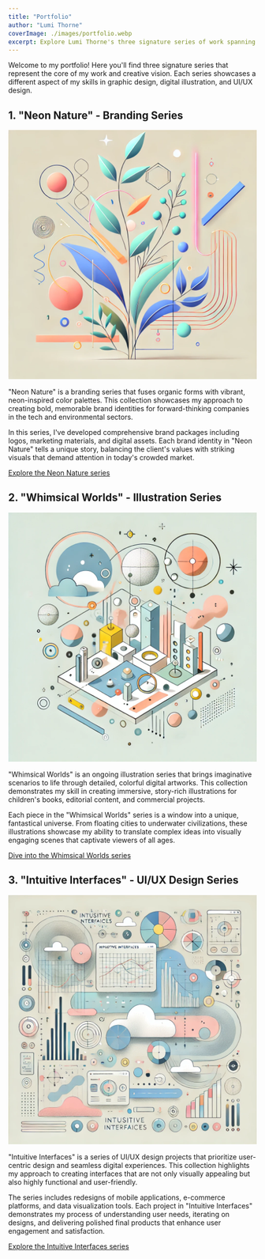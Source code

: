 ```yaml
---
title: "Portfolio"
author: "Lumi Thorne"
coverImage: ./images/portfolio.webp
excerpt: Explore Lumi Thorne's three signature series of work spanning graphic design, digital illustration, and UI/UX design.
---
```


Welcome to my portfolio! Here you'll find three signature series that represent the core of my work and creative vision. Each series showcases a different aspect of my skills in graphic design, digital illustration, and UI/UX design.

## 1. "Neon Nature" - Branding Series

[![Neon Nature Series Preview](./neon-nature/images/neon-nature.webp)](/portfolio/neon-nature)

"Neon Nature" is a branding series that fuses organic forms with vibrant, neon-inspired color palettes. This collection showcases my approach to creating bold, memorable brand identities for forward-thinking companies in the tech and environmental sectors.

In this series, I've developed comprehensive brand packages including logos, marketing materials, and digital assets. Each brand identity in "Neon Nature" tells a unique story, balancing the client's values with striking visuals that demand attention in today's crowded market.

[Explore the Neon Nature series](/portfolio/neon-nature)

## 2. "Whimsical Worlds" - Illustration Series

[![Whimsical Worlds Series Preview](./whimsical-worlds/images/whimsical-worlds.webp)](/portfolio/whimsical-worlds)

"Whimsical Worlds" is an ongoing illustration series that brings imaginative scenarios to life through detailed, colorful digital artworks. This collection demonstrates my skill in creating immersive, story-rich illustrations for children's books, editorial content, and commercial projects.

Each piece in the "Whimsical Worlds" series is a window into a unique, fantastical universe. From floating cities to underwater civilizations, these illustrations showcase my ability to translate complex ideas into visually engaging scenes that captivate viewers of all ages.

[Dive into the Whimsical Worlds series](/portfolio/whimsical-worlds)

## 3. "Intuitive Interfaces" - UI/UX Design Series

[![Intuitive Interfaces Series Preview](./intuitive-interfaces/images/intuitive-interfaces.webp)](/portfolio/intuitive-interfaces)

"Intuitive Interfaces" is a series of UI/UX design projects that prioritize user-centric design and seamless digital experiences. This collection highlights my approach to creating interfaces that are not only visually appealing but also highly functional and user-friendly.

The series includes redesigns of mobile applications, e-commerce platforms, and data visualization tools. Each project in "Intuitive Interfaces" demonstrates my process of understanding user needs, iterating on designs, and delivering polished final products that enhance user engagement and satisfaction.

[Explore the Intuitive Interfaces series](/portfolio/intuitive-interfaces)
